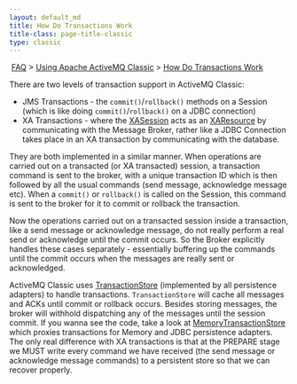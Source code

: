 ```yaml
---
layout: default_md
title: How Do Transactions Work 
title-class: page-title-classic
type: classic
---
```


 [FAQ](faq) > [Using Apache ActiveMQ Classic](using-apache-activemq-classic) > [How Do Transactions Work](how-do-transactions-work)


There are two levels of transaction support in ActiveMQ Classic:

*   JMS Transactions - the `commit()`/`rollback()` methods on a Session (which is like doing `commit()`/`rollback()` on a JDBC connection)
*   XA Transactions - where the [XASession](http://activemq.apache.org/maven/apidocs/src-html/org/apache/activemq/ActiveMQXASession.html) acts as an [XAResource](http://java.sun.com/j2ee/1.4/docs/api/javax/transaction/xa/XAReDevelopers/source) by communicating with the Message Broker, rather like a JDBC Connection takes place in an XA transaction by communicating with the database.

They are both implemented in a similar manner. When operations are carried out on a transacted (or XA transacted) session, a transaction command is sent to the broker, with a unique transaction ID which is then followed by all the usual commands (send message, acknowledge message etc). When a `commit()` or `rollback()` is called on the Session, this command is sent to the broker for it to commit or rollback the transaction.

Now the operations carried out on a transacted session inside a transaction, like a send message or acknowledge message, do not really perform a real send or acknowledge until the commit occurs. So the Broker explicitly handles these cases separately - essentially buffering up the commands until the commit occurs when the messages are really sent or acknowledged.

ActiveMQ Classic uses [TransactionStore](http://activemq.apache.org/maven/apidocs/src-html/org/apache/activemq/store/TransactionStore.html) (implemented by all persistence adapters) to handle transactions. `TransactionStore` will cache all messages and ACKs until commit or rollback occurs. Besides storing messages, the broker will withhold dispatching any of the messages until the session commit. If you wanna see the code, take a look at [MemoryTransactionStore](http://activemq.apache.org/maven/apidocs/src-html/org/apache/activemq/store/memory/MemoryTransactionStore.html) which proxies transactions for Memory and JDBC persistence adapters.  The only real difference with XA transactions is that at the PREPARE stage we MUST write every command we have received (the send message or acknowledge message commands) to a persistent store so that we can recover properly.

